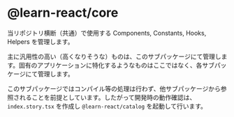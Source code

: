 # @learn-react/core

当リポジトリ横断（共通）で使用する Components, Constants, Hooks, Helpers を管理します。

主に汎用性の高い（高くなりそうな）ものは、このサブパッケージにて管理します。固有のアプリケーションに特化するようなものはここではなく、各サブパッケージにて管理します。

このサブパッケージではコンパイル等の処理は行わず、他サブパッケージから参照されることを前提としています。したがって開発時の動作確認は、`index.story.tsx` を作成し `@learn-react/catalog` を起動して行います。
